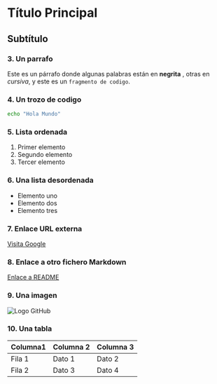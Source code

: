 # Título Principal

## Subtítulo

### 3. Un parrafo
Este es un párrafo donde algunas palabras están en **negrita** , otras en *cursiva*, y este es un `fragmento de codigo`.

### 4. Un trozo de codigo

```bash
echo "Hola Mundo"
```
### 5. Lista ordenada

1. Primer elemento
2. Segundo elemento
3. Tercer elemento

### 6. Una lista desordenada
- Elemento uno
- Elemento dos
- Elemento tres

### 7. Enlace URL externa

[Visita Google](https://www.google.com)

### 8. Enlace a otro fichero Markdown

[Enlace a README](./README.md)

### 9. Una imagen
![Logo GitHub](https://github.githubassets.com/images/modules/logos_page/GitHub-Mark.png)

### 10. Una tabla

| Columna1 | Columna 2 | Columna 3 |
| -------- | --------- | --------- |
| Fila 1   | Dato 1    | Dato 2    |
| Fila 2   | Dato 3    | Dato 4    |
